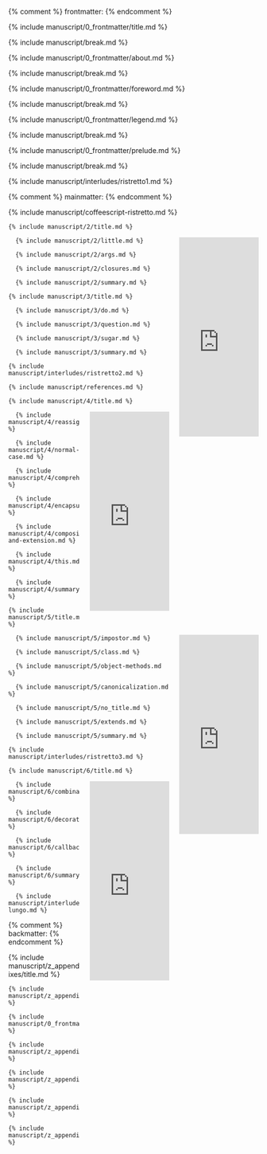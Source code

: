 {% comment %} frontmatter: {% endcomment %}

  {% include manuscript/0_frontmatter/title.md %}

  {% include manuscript/break.md %}

  {% include manuscript/0_frontmatter/about.md %}

  {% include manuscript/break.md %}

  {% include manuscript/0_frontmatter/foreword.md %}

  {% include manuscript/break.md %}

  {% include manuscript/0_frontmatter/legend.md %}

  {% include manuscript/break.md %}

  {% include manuscript/0_frontmatter/prelude.md %}

  {% include manuscript/break.md %}

  {% include manuscript/interludes/ristretto1.md %}

{% comment %} mainmatter: {% endcomment %}

  {% include manuscript/coffeescript-ristretto.md %}

    {% include manuscript/2/title.md %}

<iframe style="float:right;margin-left:20px;margin-bottom:20px;" width="160" height="400" src="https://leanpub.com/coffeescript-ristretto/embed" frameborder="0" allowtransparency="true"></iframe>

      {% include manuscript/2/little.md %}

      {% include manuscript/2/args.md %}

      {% include manuscript/2/closures.md %}

      {% include manuscript/2/summary.md %}

    {% include manuscript/3/title.md %}

      {% include manuscript/3/do.md %}

      {% include manuscript/3/question.md %}

      {% include manuscript/3/sugar.md %}

      {% include manuscript/3/summary.md %}

    {% include manuscript/interludes/ristretto2.md %}

    {% include manuscript/references.md %}

    {% include manuscript/4/title.md %}

<iframe style="float:right;margin-left:20px;margin-bottom:20px;" width="160" height="400" src="https://leanpub.com/javascript-allonge/embed" frameborder="0" allowtransparency="true"></iframe>

      {% include manuscript/4/reassignment.md %}

      {% include manuscript/4/normal-case.md %}

      {% include manuscript/4/comprehensions.md %}

      {% include manuscript/4/encapsulation.md %}

      {% include manuscript/4/composition-and-extension.md %}

      {% include manuscript/4/this.md %}

      {% include manuscript/4/summary.md %}

    {% include manuscript/5/title.md %}

<iframe style="float:right;margin-left:20px;margin-bottom:20px;" width="160" height="400" src="https://leanpub.com/b/think/embed" frameborder="0" allowtransparency="true"></iframe>

      {% include manuscript/5/impostor.md %}

      {% include manuscript/5/class.md %}

      {% include manuscript/5/object-methods.md %}

      {% include manuscript/5/canonicalization.md %}

      {% include manuscript/5/no_title.md %}

      {% include manuscript/5/extends.md %}

      {% include manuscript/5/summary.md %}

    {% include manuscript/interludes/ristretto3.md %}

    {% include manuscript/6/title.md %}

<iframe style="float:right;margin-left:20px;margin-bottom:20px;" width="160" height="400" src="https://leanpub.com/combinators/embed" frameborder="0" allowtransparency="true"></iframe>

      {% include manuscript/6/combinators.md %}

      {% include manuscript/6/decorators.md %}

      {% include manuscript/6/callbacks.md %}

      {% include manuscript/6/summary.md %}

      {% include manuscript/interludes/a-lungo.md %}

{% comment %} backmatter: {% endcomment %}

  {% include manuscript/z_appendixes/title.md %}

    {% include manuscript/z_appendixes/examples.md %}

    {% include manuscript/0_frontmatter/thanks.md %}

    {% include manuscript/z_appendixes/javascript_allonge.md %}

    {% include manuscript/z_appendixes/sample_copyright.md %}

    {% include manuscript/z_appendixes/image_copyrights.md %}

    {% include manuscript/z_appendixes/reg.md %}